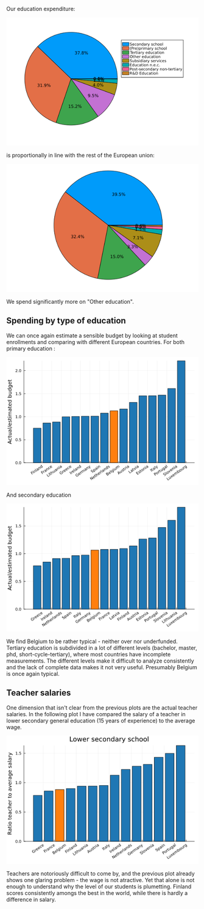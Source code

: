 Our education expenditure:

![](../assets/education_belgium.png)

is proportionally in line with the rest of the European union:

![](../assets/education_eu.png)

We spend significantly more on "Other education".

## Spending by type of education 

We can once again estimate a sensible budget by looking at student enrollments and comparing with different European countries. For both primary education : 

![](../assets/pre_primary_education.png)

And secondary education

![](../assets/secondary_education.png)

We find Belgium to be rather typical - neither over nor underfunded. Tertiary education is subdivided in a lot of different levels (bachelor, master, phd, short-cycle-tertiary), where most countries have incomplete measurements. The different levels make it difficult to analyze consistently and the lack of complete data makes it not very useful. Presumably Belgium is once again typical.

## Teacher salaries

One dimension that isn't clear from the previous plots are the actual teacher salaries. In the following plot I have compared the salary of a teacher in lower secondary general education (15 years of experience) to the average wage.

![](../assets/teacher_salaries.png)

Teachers are notoriously difficult to come by, and the previous plot already shows one glaring problem - the wage is not atractive. Yet that alone is not enough to understand why the level of our students is plumetting. Finland scores consistently amongs the best in the world, while there is hardly a difference in salary.

